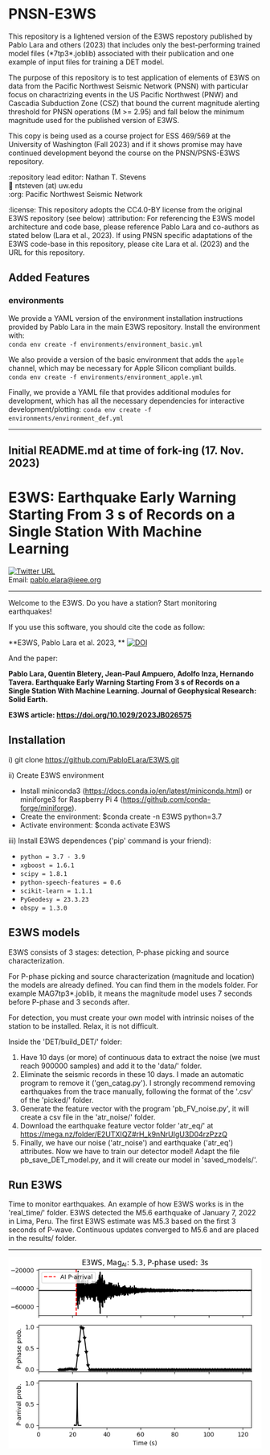 # PNSN-E3WS  
This repository is a lightened version of the E3WS repostory published by Pablo Lara and others (2023) that includes only the best-performing trained model files (\*7tp3\*.joblib) associated with their publication and one example of input files for training a DET model.

The purpose of this repository is to test application of elements of E3WS on data from the Pacific Northwest Seismic Network (PNSN) with particular focus on charactrizing events in the US Pacific Northwest (PNW) and Cascadia Subduction Zone (CSZ) that bound the current magnitude alerting threshold for PNSN operations (M >= 2.95) and fall below the minimum magnitude used for the published version of E3WS.  

This copy is being used as a course project for ESS 469/569 at the University of Washington (Fall 2023) and if it shows promise may have continued development beyond the course on the PNSN/PSNS-E3WS repository.

:repository lead editor: Nathan T. Stevens  
:email: ntsteven (at) uw.edu  
:org: Pacific Northwest Seismic Network  

:license: This repository adopts the CC4.0-BY license from the original E3WS repository (see below)
:attribution: For referencing the E3WS model architecture and code base, please reference Pablo Lara and co-authors as stated below (Lara et al., 2023). If using PNSN specific adaptations of the E3WS code-base in this repository, please cite Lara et al. (2023) and the URL for this repository.  

## Added Features  
### environments   

We provide a YAML version of the environment installation instructions provided by Pablo Lara in the main E3WS repository. Install the environment with:  
 `conda env create -f environments/environment_basic.yml`  

We also provide a version of the basic environment that adds the `apple` channel, which may be necessary for Apple Silicon compliant builds.  
 `conda env create -f environments/environment_apple.yml`  

Finally, we provide a YAML file that provides additional modules for development, which has all the necessary dependencies for interactive development/plotting:
 `conda env create -f environments/environment_def.yml`  

___________________________________________________________________________

## Initial README.md at time of fork-ing (17. Nov. 2023)

# E3WS: Earthquake Early Warning Starting From 3 s of Records on a Single Station With Machine Learning

[![Twitter URL](https://img.shields.io/twitter/url/https/twitter.com/pablolarasismo.svg?style=social&label=Follow%20%40pablolarasismo)](https://twitter.com/pablolarasismo)   
Email: pablo.elara@ieee.org

-----------------------------------------

Welcome to the E3WS. Do you have a station? Start monitoring earthquakes!

If you use this software, you should cite the code as follow:   

**E3WS, Pablo Lara et al. 2023, ** [![DOI](https://zenodo.org/badge/637827897.svg)](https://zenodo.org/badge/latestdoi/637827897)

And the paper:   

**Pablo Lara, Quentin Bletery, Jean-Paul Ampuero, Adolfo Inza, Hernando Tavera. Earthquake Early Warning Starting From 3 s of Records on a Single Station With Machine Learning. Journal of Geophysical Research: Solid Earth.**

**E3WS article: https://doi.org/10.1029/2023JB026575**

## Installation
i) git clone https://github.com/PabloELara/E3WS.git

ii) Create E3WS environment
- Install miniconda3 (https://docs.conda.io/en/latest/miniconda.html) or miniforge3 for Raspberry Pi 4 (https://github.com/conda-forge/miniforge).
- Create the environment: $conda create -n E3WS python=3.7
- Activate environment: $conda activate E3WS

iii) Install E3WS dependences ('pip' command is your friend):
- `python = 3.7 - 3.9`
- `xgboost = 1.6.1`
- `scipy = 1.8.1`
- `python-speech-features = 0.6`
- `scikit-learn = 1.1.1`
- `PyGeodesy = 23.3.23`
- `obspy = 1.3.0`


## E3WS models

E3WS consists of 3 stages: detection, P-phase picking and source characterization.

For P-phase picking and source characterization (magnitude and location) the models are already defined. You can find them in the models folder. For example MAG7tp3*.joblib, it means the magnitude model uses 7 seconds before P-phase and 3 seconds after.

For detection, you must create your own model with intrinsic noises of the station to be installed. Relax, it is not difficult.

Inside the 'DET/build_DET/' folder:
1. Have 10 days (or more) of continuous data to extract the noise (we must reach 900000 samples) and add it to the 'data/' folder.
2. Eliminate the seismic records in these 10 days. I made an automatic program to remove it ('gen_catag.py'). I strongly recommend removing earthquakes from the trace manually, following the format of the '.csv' of the 'picked/' folder.
3. Generate the feature vector with the program 'pb_FV_noise.py', it will create a csv file in the 'atr_noise/' folder.
4. Download the earthquake feature vector folder 'atr_eq/' at https://mega.nz/folder/E2UTXIQZ#rH_k9nNrUIgU3D04rzPzzQ
5. Finally, we have our noise ('atr_noise') and earthquake ('atr_eq') attributes. Now we have to train our detector model! Adapt the file pb_save_DET_model.py, and it will create our model in 'saved_models/'.

## Run E3WS
Time to monitor earthquakes.
An example of how E3WS works is in the 'real_time/' folder. E3WS detected the M5.6 earthquake of January 7, 2022 in Lima, Peru. The first E3WS estimate was M5.3 based on the first 3 seconds of P-wave. Continuous updates converged to M5.6 and are placed in the results/ folder.

-----------------------------------------

![map](real_time/E3WS_Lima.png)
